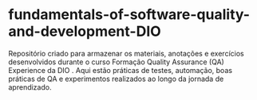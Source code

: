 # fundamentals-of-software-quality-and-development-DIO
Repositório criado para armazenar os materiais, anotações e exercícios desenvolvidos durante o curso Formação Quality Assurance (QA) Experience da DIO . Aqui estão práticas de testes, automação, boas práticas de QA e experimentos realizados ao longo da jornada de aprendizado.

